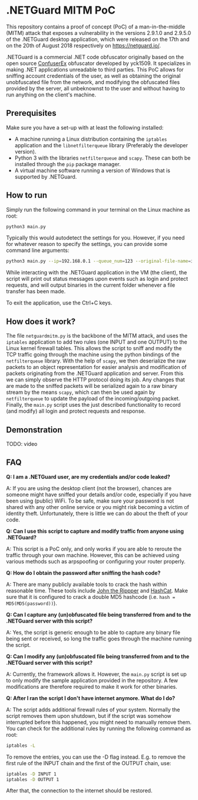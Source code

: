 .NETGuard MITM PoC
===================

This repository contains a proof of concept (PoC) of a man-in-the-middle (MITM) attack that exposes a vulnerability in the versions 2.9.1.0 and 2.9.5.0 of the .NETGuard desktop application, which were released on the 17th and on the 20th of August 2018 respectively on https://netguard.io/.

.NETGuard is a commercial .NET code obfuscator originally based on the open source [ConfuserEx](https://github.com/yck1509/ConfuserEx) obfuscator developed by yck1509. It specializes in making .NET applications unreadable to third parties. This PoC allows for sniffing account credentials of the user, as well as obtaining the original unobfuscated file from the network, and modifying the obfuscated files provided by the server, all unbeknownst to the user and without having to run anything on the client's machine.

Prerequisites
-------------

Make sure you have a set-up with at least the following installed:

- A machine running a Linux distribution containing the `iptables` application and the `libnetfilterqueue` library (Preferably the developer version).
- Python 3 with the libraries `netfilterqueue` and `scapy`. These can both be installed through the `pip` package manager.
- A virtual machine software running a version of Windows that is supported by .NETGuard.

How to run
----------

Simply run the following command in your terminal on the Linux machine as root:

```sh
python3 main.py
```

Typically this would autodetect the settings for you. However, if you need for whatever reason to specify the settings, you can provide some command line arguments:

```sh
python3 main.py --ip=192.168.0.1 --queue_num=123 --original-file-name=input.exe --obfuscated-file-name=output.exe
```

While interacting with the .NETGuard application in the VM (the client), the script will print out status messages upon events such as login and protect requests, and will output binaries in the current folder whenever a file transfer has been made.

To exit the application, use the Ctrl+C keys.

How does it work?
-----------------

The file `netguardmitm.py` is the backbone of the MITM attack, and uses the `iptables` application to add two rules (one INPUT and one OUTPUT) to the Linux kernel firewall tables. This allows the script to sniff and modify the TCP traffic going through the machine using the python bindings of the `netfilterqueue` library. With the help of `scapy`, we then deserialize the raw packets to an object representation for easier analysis and modification of packets originating from the .NETGuard application and server. From this we can simply observe the HTTP protocol doing its job. Any changes that are made to the sniffed packets will be serialized again to a raw binary stream by the means `scapy`, which can then be used again by `netfilterqueue` to update the payload of the incoming/outgoing packet. Finally, the `main.py` script uses the just described functionality to record (and modify) all login and protect requests and response.


Demonstration
-------------

TODO: video

FAQ
---

**Q: I am a .NETGuard user, are my credentials and/or code leaked?**

A: If you are using the desktop client (not the browser), chances are someone might have sniffed your details and/or code, especially if you have been using (public) WiFi. To be safe, make sure your password is not shared with any other online service or you might risk becoming a victim of identity theft. Unfortunately, there is little we can do about the theft of your code.

**Q: Can I use this script to capture and modify traffic from anyone using .NETGuard?**

A: This script is a PoC only, and only works if you are able to reroute the traffic through your own machine. However, this can be achieved using various methods such as arpspoofing or configuring your router properly.

**Q: How do I obtain the password after sniffing the hash code?**
 
A: There are many publicly available tools to crack the hash within reasonable time. These tools include [John the Rippper](https://www.openwall.com/john/) and [HashCat](https://hashcat.net/hashcat/). Make sure that it is configured to crack a double MD5 hashcode (i.e. `hash = MD5(MD5(password))`).

**Q: Can I capture any (un)obfuscated file being transferred from and to the .NETGuard server with this script?**

A: Yes, the script is generic enough to be able to capture any binary file being sent or received, so long the traffic goes through the machine running the script.

**Q: Can I modify any (un)obfuscated file being transferred from and to the .NETGuard server with this script?**

A: Currently, the framework allows it. However, the `main.py` script is set up to only modify the sample application provided in the repository. A few modifications are therefore required to make it work for other binaries.

**Q: After I ran the script I don't have internet anymore. What do I do?**

A: The script adds additional firewall rules of your system. Normally the script removes them upon shutdown, but if the script was somehow interrupted before this happened, you might need to manually remove them. You can check for the additional rules by running the following command as root:

```sh
iptables -L
``` 

To remove the entries, you can use the -D flag instead. E.g. to remove the first rule of the INPUT chain and the first of the OUTPUT chain, use:

```sh
iptables -D INPUT 1
iptables -D OUTPUT 1
```

After that, the connection to the internet should be restored.